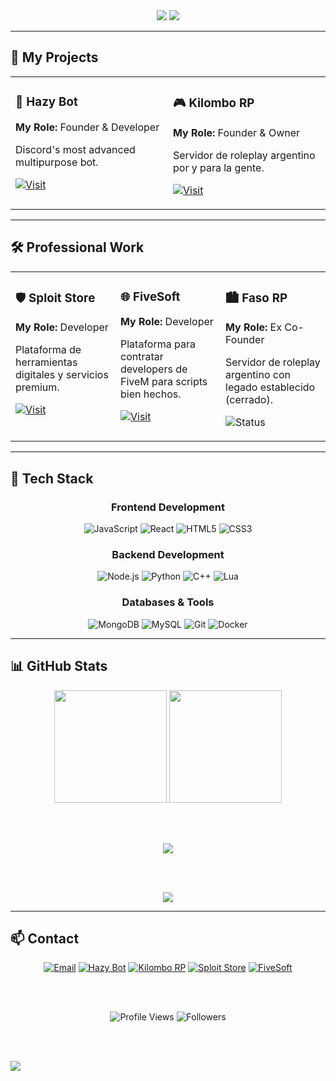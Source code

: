 <div align="center">

<img src="https://capsule-render.vercel.app/api?type=waving&color=0:D72323,100:FF4757&height=200&section=header&text=Adrian%20👨‍💻&fontSize=60&fontColor=FFFFFF&fontAlignY=35&animation=fadeIn" />

<img src="https://readme-typing-svg.herokuapp.com?font=Fira+Code&size=22&duration=3000&pause=1000&color=D72323&center=true&vCenter=true&width=600&lines=Full-Stack+Developer;Discord+%26+FiveM+Specialist;Building+Digital+Solutions" />

</div>

---

## 💼 My Projects

<table>
<tr>
<td width="50%" valign="top">

### 🤖 Hazy Bot
**My Role:** Founder & Developer

Discord's most advanced multipurpose bot.

[![Visit](https://img.shields.io/badge/Visit-HAZYBOT.NET-5865F2?style=for-the-badge&logo=discord&logoColor=white)](https://hazybot.net)

</td>
<td width="50%" valign="top">

### 🎮 Kilombo RP
**My Role:** Founder & Owner

Servidor de roleplay argentino por y para la gente.

[![Visit](https://img.shields.io/badge/Visit-KILOMBORP.NET-FF4757?style=for-the-badge&logo=gamepad&logoColor=white)](https://kilomborp.net)

</td>
</tr>
</table>

---

## 🛠️ Professional Work

<table>
<tr>
<td width="33%" valign="top">

### 🛡️ Sploit Store
**My Role:** Developer

Plataforma de herramientas digitales y servicios premium.

[![Visit](https://img.shields.io/badge/Visit-SPLOIT.STORE-7c3aed?style=for-the-badge&logo=shield&logoColor=white)](https://sploit.store)

</td>
<td width="33%" valign="top">

### 🌐 FiveSoft
**My Role:** Developer

Plataforma para contratar developers de FiveM para scripts bien hechos.

[![Visit](https://img.shields.io/badge/Visit-FIVESOFT.CC-00D9FF?style=for-the-badge&logo=code&logoColor=white)](https://fivesoft.cc)

</td>
<td width="33%" valign="top">

### 🏙️ Faso RP
**My Role:** Ex Co-Founder

Servidor de roleplay argentino con legado establecido (cerrado).

![Status](https://img.shields.io/badge/Status-Closed-gray?style=for-the-badge)

</td>
</tr>
</table>

---

## 🚀 Tech Stack

<div align="center">

### Frontend Development
![JavaScript](https://img.shields.io/badge/JavaScript-F7DF1E?style=for-the-badge&logo=javascript&logoColor=black)
![React](https://img.shields.io/badge/React-61DAFB?style=for-the-badge&logo=react&logoColor=black)
![HTML5](https://img.shields.io/badge/HTML5-E34F26?style=for-the-badge&logo=html5&logoColor=white)
![CSS3](https://img.shields.io/badge/CSS3-1572B6?style=for-the-badge&logo=css3&logoColor=white)

### Backend Development
![Node.js](https://img.shields.io/badge/Node.js-339933?style=for-the-badge&logo=nodedotjs&logoColor=white)
![Python](https://img.shields.io/badge/Python-3776AB?style=for-the-badge&logo=python&logoColor=white)
![C++](https://img.shields.io/badge/C++-00599C?style=for-the-badge&logo=cplusplus&logoColor=white)
![Lua](https://img.shields.io/badge/Lua-2C2D72?style=for-the-badge&logo=lua&logoColor=white)

### Databases & Tools
![MongoDB](https://img.shields.io/badge/MongoDB-47A248?style=for-the-badge&logo=mongodb&logoColor=white)
![MySQL](https://img.shields.io/badge/MySQL-4479A1?style=for-the-badge&logo=mysql&logoColor=white)
![Git](https://img.shields.io/badge/Git-F05032?style=for-the-badge&logo=git&logoColor=white)
![Docker](https://img.shields.io/badge/Docker-2496ED?style=for-the-badge&logo=docker&logoColor=white)

</div>

---

## 📊 GitHub Stats

<div align="center">

<img src="https://github-readme-stats.vercel.app/api?username=4drixn&show_icons=true&theme=radical&title_color=D72323&icon_color=FF4757&text_color=FFFFFF&bg_color=0d1117&hide_border=true" height="180" />
<img src="https://github-readme-stats.vercel.app/api/top-langs/?username=4drixn&layout=compact&theme=radical&title_color=D72323&text_color=FFFFFF&bg_color=0d1117&hide_border=true" height="180" />

<br><br>

<img src="https://github-readme-streak-stats.herokuapp.com/?user=4drixn&theme=radical&ring=D72323&fire=FF4757&currStreakLabel=D72323&background=0d1117&hide_border=true" />

<br><br>

<img src="https://github-readme-activity-graph.vercel.app/graph?username=4drixn&bg_color=0d1117&color=ffffff&line=D72323&point=FF4757&area=true&hide_border=true" />

</div>

---

## 📫 Contact

<div align="center">

[![Email](https://img.shields.io/badge/Email-D72323?style=for-the-badge&logo=gmail&logoColor=white)](mailto:adrian@fasorp.com)
[![Hazy Bot](https://img.shields.io/badge/Hazy_Bot-5865F2?style=for-the-badge&logo=discord&logoColor=white)](https://hazybot.net)
[![Kilombo RP](https://img.shields.io/badge/Kilombo_RP-FF4757?style=for-the-badge&logo=gamepad&logoColor=white)](https://kilomborp.net)
[![Sploit Store](https://img.shields.io/badge/Sploit_Store-7c3aed?style=for-the-badge&logo=shield&logoColor=white)](https://sploit.store)
[![FiveSoft](https://img.shields.io/badge/FiveSoft-00D9FF?style=for-the-badge&logo=code&logoColor=white)](https://fivesoft.cc)

<br><br>

![Profile Views](https://komarev.com/ghpvc/?username=4drixn&style=for-the-badge&color=D72323&label=Profile+Views)
![Followers](https://img.shields.io/github/followers/4drixn?style=for-the-badge&color=D72323&labelColor=0d1117&logo=github)

</div>

<br><br>

<img src="https://capsule-render.vercel.app/api?type=waving&color=0:D72323,100:FF4757&height=120&section=footer" />

</div>
